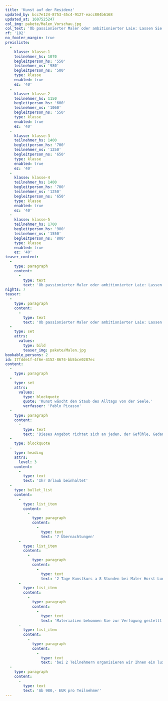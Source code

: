 ```yaml
---
title: 'Kunst auf der Residenz'
updated_by: bcc7e124-8753-45c4-9127-eacc804b6168
updated_at: 1607525247
col_img: pakete/Malen_Vorschau.jpg
col_text: 'Ob passionierter Maler oder ambitionierter Laie: Lassen Sie Ihrer Phantasie freien Lauf und werden Sie kreativ.'
rf: '102'
no_footer_margin: true
preisliste:
  -
    klasse: klasse-1
    teilnehmer_hs: 1070
    begleitperson_hs: '550'
    teilnehmer_ns: '980'
    begleitperson_ns: '500'
    type: klasse
    enabled: true
    ez: '40'
  -
    klasse: klasse-2
    teilnehmer_hs: 1150
    begleitperson_hs: '600'
    teilnehmer_ns: '1060'
    begleitperson_ns: '550'
    type: klasse
    enabled: true
    ez: '40'
  -
    klasse: klasse-3
    teilnehmer_hs: 1400
    begleitperson_hs: '700'
    teilnehmer_ns: '1250'
    begleitperson_ns: '650'
    type: klasse
    enabled: true
    ez: '40'
  -
    klasse: klasse-4
    teilnehmer_hs: 1400
    begleitperson_hs: '700'
    teilnehmer_ns: '1250'
    begleitperson_ns: '650'
    type: klasse
    enabled: true
    ez: '40'
  -
    klasse: klasse-5
    teilnehmer_hs: 1700
    begleitperson_hs: '900'
    teilnehmer_ns: '1550'
    begleitperson_ns: '800'
    type: klasse
    enabled: true
    ez: '40'
teaser_content:
  -
    type: paragraph
    content:
      -
        type: text
        text: 'Ob passionierter Maler oder ambitionierter Laie: Lassen Sie Ihrer Phantasie freien Lauf und werden Sie kreativ.'
nights: 7
teaser:
  -
    type: paragraph
    content:
      -
        type: text
        text: 'Ob passionierter Maler oder ambitionierter Laie: Lassen Sie Ihrer Phantasie freien Lauf und werden Sie kreativ.'
  -
    type: set
    attrs:
      values:
        type: bild
        teaser_img: pakete/Malen.jpg
bookable_persons: 2
id: 17fdde1f-4f6e-4152-8674-bb5bce0287ec
content:
  -
    type: paragraph
  -
    type: set
    attrs:
      values:
        type: blockquote
        quote: 'Kunst wäscht den Staub des Alltags von der Seele.'
        verfasser: 'Pablo Picasso'
  -
    type: paragraph
    content:
      -
        type: text
        text: 'Dieses Angebot richtet sich an jeden, der Gefühle, Gedanken und innere Bildnisse künstlerisch zu Papier oder auf die Leinwand bringen möchte. Lassen Sie Ihrer Phantasie freien Lauf und tauchen Sie ein in die wunderbare Welt des künstlerischen Daseins. Der langjährige Maler Horst Ludwig geleitet Sie durch die verschiedenen Ebenen und Techniken, die Teil des kreativen Prozesses sein können. Sie halten unter anderem Landschaft, Natur und Tiere künstlerisch fest. Dabei zeichnen Sie jedoch nicht nur im hauseigenen Atelier, nein, je nach Wetterlage und gewähltem Motiv malen Sie auch im Stall, auf den Koppeln oder  umliegenden Wiesen.'
  -
    type: blockquote
  -
    type: heading
    attrs:
      level: 3
    content:
      -
        type: text
        text: 'Ihr Urlaub beinhaltet'
  -
    type: bullet_list
    content:
      -
        type: list_item
        content:
          -
            type: paragraph
            content:
              -
                type: text
                text: '7 Übernachtungen'
      -
        type: list_item
        content:
          -
            type: paragraph
            content:
              -
                type: text
                text: '2 Tage Kunstkurs a 8 Stunden bei Maler Horst Ludwig'
      -
        type: list_item
        content:
          -
            type: paragraph
            content:
              -
                type: text
                text: 'Materialien bekommen Sie zur Verfügung gestellt'
      -
        type: list_item
        content:
          -
            type: paragraph
            content:
              -
                type: text
                text: 'bei 2 Teilnehmern organisieren wir Ihnen ein luxeriöses BBQ in unserer Kamin Lounge'
  -
    type: paragraph
    content:
      -
        type: text
        text: 'Ab 980,- EUR pro Teilnehmer'
---
```

